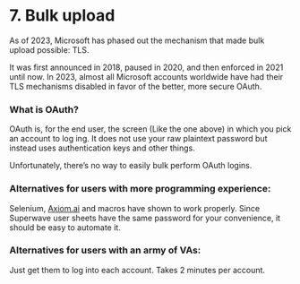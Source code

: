 # 7. Bulk upload

As of 2023, Microsoft has phased out the mechanism that made bulk upload possible: TLS.

It was first announced in 2018, paused in 2020, and then enforced in 2021 until now. In 2023, almost all Microsoft accounts worldwide have had their TLS mechanisms disabled in favor of the better, more secure OAuth.

### What is OAuth?

OAuth is, for the end user, the screen (Like the one above) in which you pick an account to log ing. It does not use your raw plaintext password but instead uses authentication keys and other things.

Unfortunately, there’s no way to easily bulk perform OAuth logins.

### Alternatives for users with more programming experience:

Selenium, [Axiom.ai](http://axiom.ai) and macros have shown to work properly. Since Superwave user sheets have the same password for your convenience, it should be easy to automate it.

### Alternatives for users with an army of VAs:

Just get them to log into each account. Takes 2 minutes per account.
